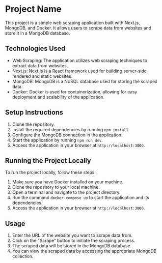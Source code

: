 # Project Name
This project is a simple web scraping application built with Next.js, MongoDB, and Docker. It allows users to scrape data from websites and store it in a MongoDB database.

## Technologies Used

- Web Scraping: The application utilizes web scraping techniques to extract data from websites.
- Next.js: Next.js is a React framework used for building server-side rendered and static websites.
- MongoDB: MongoDB is a NoSQL database used for storing the scraped data.
- Docker: Docker is used for containerization, allowing for easy deployment and scalability of the application.

## Setup Instructions

1. Clone the repository.
2. Install the required dependencies by running `npm install`.
3. Configure the MongoDB connection in the application.
4. Start the application by running `npm run dev`.
5. Access the application in your browser at `http://localhost:3000`.

## Running the Project Locally

To run the project locally, follow these steps:

1. Make sure you have Docker installed on your machine.
2. Clone the repository to your local machine.
3. Open a terminal and navigate to the project directory.
4. Run the command `docker-compose up` to start the application and its dependencies.
5. Access the application in your browser at `http://localhost:3000`.

## Usage

1. Enter the URL of the website you want to scrape data from.
2. Click on the "Scrape" button to initiate the scraping process.
3. The scraped data will be stored in the MongoDB database.
4. You can view the scraped data by accessing the appropriate MongoDB collection.


